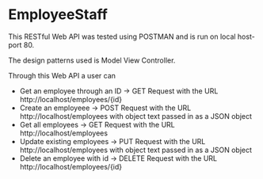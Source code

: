 # EmployeeStaff

This RESTful Web API was tested using POSTMAN and is run on local host- port 80. 

The design patterns used is Model View Controller. 

Through this Web API a user can 
- Get an employee through an ID -> GET Request with the URL http://localhost/employees/{id}
- Create an employeee -> POST Request with the URL http://localhost/employees with object text passed in as a JSON object 
- Get all employees -> GET Request with the URL http://localhost/employees
- Update existing employees -> PUT Request with the URL http://localhost/employees with object text passed in as a JSON object
- Delete an employee with id -> DELETE Request with the URL http://localhost/employees/{id}
